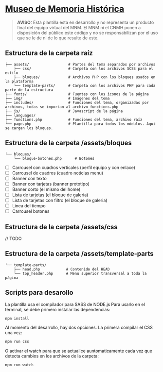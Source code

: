 # [Museo de Memoria Histórica](http://museodememoria.gov.co)

> **AVISO:** Esta plantilla esta en desarrollo y no representa un producto final del equipo virtual del MNM. El MNM ni el CNMH ponen a disposición del público este código y no se responsabilizan por el uso que se le de ni de lo que resulte de este.

## Estructura de la carpeta raíz

    ├── assets/                  # Partes del tema separados por archivos
        ├── css/                 # Carpeta con los archivos SCSS para el estilo
        ├── bloques/             # Archivos PHP con los bloques usados en la plataforma
        └── template-parts/      # Carpeta con los archivos PHP para cada parte de la estructura
    ├── fonts/                   # Fuentes con los iconos de la página
    ├── img/                     # Imágenes del tema
    ├── includes/                # Funciones del tema, organizadas por archivos, todas se importan al archivo functions.php
    ├── js/                      # Javascript de la página
    ├── languages/
    ├── functions.php            # Funciones del tema, archivo raíz
    └── page.php                 # Plantilla para todos los módulos. Aqui se cargan los bloques.

## Estructura de la carpeta /assets/bloques

    └── bloques/
        └── bloque-botones.php      # Botones

- [ ] Carrousel con cuadros verticales (perfil equipo y con enlace)
- [ ] Carrousel de cuadros (cuadro noticias menu)
- [ ] Banner con texto
- [ ] Banner con tarjetas (banner prototipo)
- [ ] Banner corto (el mismo del home)
- [ ] Lista de tarjetas (el bloque de galeria)
- [ ] Lista de tarjetas con filtro (el bloque de galeria)
- [ ] Linea del tiempo
- [ ] Carrousel botones

## Estructura de la carpeta /assets/css

// TODO

## Estructura de la carpeta /assets/template-parts

    └── template-parts/
        ├── head.php            # Contenido del HEAD
        └── top_header.php      # Menu superior transversal a toda la página

## Scripts para desarollo

La plantilla usa el compilador para SASS de NODE.js
Para usarlo en el terminal, se debe primero instalar las dependencias:

```bash
npm install
```

Al momento del desarrollo, hay dos opciones. La primera compilar el CSS una vez:

```bash
npm run css
```

O activar el watch para que se actualice auntomaticamente cada vez que detecta cambios en los archivos de la carpeta:

```bash
npm run watch
```
